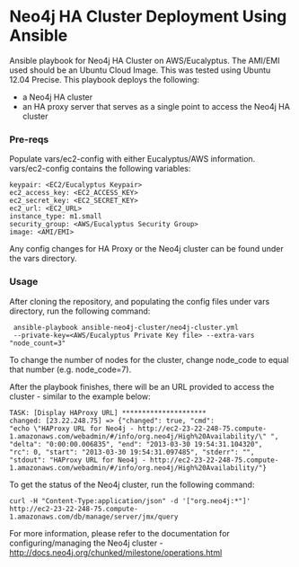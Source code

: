 Neo4j HA Cluster Deployment Using Ansible
=====================

Ansible playbook for Neo4j HA Cluster on AWS/Eucalyptus.  The AMI/EMI used should be an Ubuntu Cloud Image.  This was tested using Ubuntu 12.04 Precise.  This playbook deploys the following:

* a Neo4j HA cluster
* an HA proxy server that serves as a single point to access the Neo4j HA cluster

### Pre-reqs

Populate vars/ec2-config with either Eucalyptus/AWS information.  vars/ec2-config contains the following variables:

```
keypair: <EC2/Eucalyptus Keypair>
ec2_access_key: <EC2_ACCESS_KEY>
ec2_secret_key: <EC2_SECRET_KEY>
ec2_url: <EC2_URL>
instance_type: m1.small
security_group: <AWS/Eucalyptus Security Group>
image: <AMI/EMI>
```

Any config changes for HA Proxy or the Neo4j cluster can be found under the vars directory.  

### Usage

After cloning the repository, and populating the config files under vars directory, run the following command:

```
 ansible-playbook ansible-neo4j-cluster/neo4j-cluster.yml
 --private-key=<AWS/Eucalyptus Private Key file> --extra-vars "node_count=3"
```

To change the number of nodes for the cluster, change node_code to equal that number (e.g. node_code=7).  

After the playbook finishes, there will be an URL provided to access the cluster - similar to the example below:

```
TASK: [Display HAProxy URL] *********************
changed: [23.22.248.75] => {"changed": true, "cmd": 
"echo \"HAProxy URL for Neo4j - http://ec2-23-22-248-75.compute-1.amazonaws.com/webadmin/#/info/org.neo4j/High%20Availability/\" ", "delta": "0:00:00.006835", "end": "2013-03-30 19:54:31.104320", 
"rc": 0, "start": "2013-03-30 19:54:31.097485", "stderr": "", 
"stdout": "HAProxy URL for Neo4j - http://ec2-23-22-248-75.compute-1.amazonaws.com/webadmin/#/info/org.neo4j/High%20Availability/"}
```

To get the status of the Neo4j cluster, run the following command:

```
curl -H "Content-Type:application/json" -d '["org.neo4j:*"]' 
http://ec2-23-22-248-75.compute-1.amazonaws.com/db/manage/server/jmx/query
```

For more information, please refer to the documentation for configuring/managing the Neo4j cluster - http://docs.neo4j.org/chunked/milestone/operations.html
